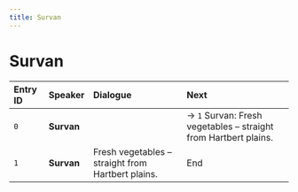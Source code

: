 ```yaml
---
title: Survan
---
```


# Survan


| Entry ID | Speaker | Dialogue | Next |
| :------- | :------ | :------- | :------------ |
| `0` | **Survan** |  | → `1` Survan: Fresh vegetables – straight from Hartbert plains\. |
| `1` | **Survan** | Fresh vegetables – straight from Hartbert plains\. | End |
